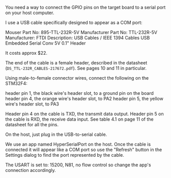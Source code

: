 You need a way to connect the GPIO pins on the target board to a serial port on
your host computer.

I use a USB cable specifically designed to appear as a COM port:

Mouser Part No: 	895-TTL-232R-5V
Manufacturer Part No: 	TTL-232R-5V
Manufacturer: 	FTDI
Description: 	USB Cables / IEEE 1394 Cables USB Embedded Serial Conv 5V 0.1" Header

It costs approx $22.

The end of the cable is a female header, described in the datasheet
(`DS_TTL-232R_CABLES-217672.pdf`).  See pages 10 and 11 in particular.

Using male-to-female connector wires, connect the following on the STM32F4:

   header pin 1, the black wire's header slot, to a ground pin on the board
   header pin 4, the orange wire's header slot, to PA2
   header pin 5, the yellow wire's header slot, to PA3

Header pin 4 on the cable is TXD, the transmit data output.
Header pin 5 on the cable is RXD, the receive data input.
See table 4.1 on page 11 of the datasheet for all the pins.

On the host, just plug in the USB-to-serial cable.

We use an app named HyperSerialPort on the host.  Once the cable is connected it
will appear like a COM port so use the "Refresh" button in the Settings dialog
to find the port represented by the cable.

The USART is set to: 15200, N81, no flow control so change the app's connection
accordingly.
